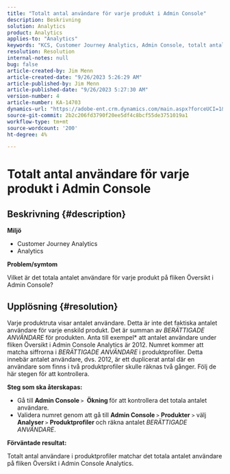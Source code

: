 ```yaml
---
title: "Totalt antal användare för varje produkt i Admin Console"
description: Beskrivning
solution: Analytics
product: Analytics
applies-to: "Analytics"
keywords: "KCS, Customer Journey Analytics, Admin Console, totalt antal användare, produkt, Adobe Analytics"
resolution: Resolution
internal-notes: null
bug: false
article-created-by: Jim Menn
article-created-date: "9/26/2023 5:26:29 AM"
article-published-by: Jim Menn
article-published-date: "9/26/2023 5:27:30 AM"
version-number: 4
article-number: KA-14703
dynamics-url: "https://adobe-ent.crm.dynamics.com/main.aspx?forceUCI=1&pagetype=entityrecord&etn=knowledgearticle&id=e8578c3b-2d5c-ee11-be6f-6045bd006268"
source-git-commit: 2b2c206fd3790f20ee5df4c8bcf55de3751019a1
workflow-type: tm+mt
source-wordcount: '200'
ht-degree: 4%

---
```


# Totalt antal användare för varje produkt i Admin Console

## Beskrivning {#description}


<b>Miljö</b>

- Customer Journey Analytics
- Analytics 




<b>Problem/symtom</b>

Vilket är det totala antalet användare för varje produkt på fliken Översikt i Admin Console?




## Upplösning {#resolution}


Varje produktruta visar antalet användare. Detta är inte det faktiska antalet användare för varje enskild produkt. Det är summan av *BERÄTTIGADE ANVÄNDARE* för produkten. Anta till exempel* att antalet användare under fliken Översikt i Admin Console Analytics är 2012. Numret kommer att matcha siffrorna i *BERÄTTIGADE ANVÄNDARE* i produktprofiler. Detta innebär antalet användare, dvs. 2012, är ett duplicerat antal där en användare som finns i två produktprofiler skulle räknas två gånger. Följ de här stegen för att kontrollera.

<b>Steg som ska återskapas:</b>

- Gå till <b>Admin Console </b>`>` <b> Ökning </b>för att kontrollera det totala antalet användare.
- Validera numret genom att gå till <b>Admin Console </b>`>`  <b>Produkter</b> `>`  välj <b>Analyser </b>`>`  <b>Produktprofiler </b>och räkna antalet *BERÄTTIGADE ANVÄNDARE*.




<b>Förväntade resultat:</b>

Totalt antal användare i produktprofiler matchar det totala antalet användare på fliken Översikt i Admin Console Analytics.
